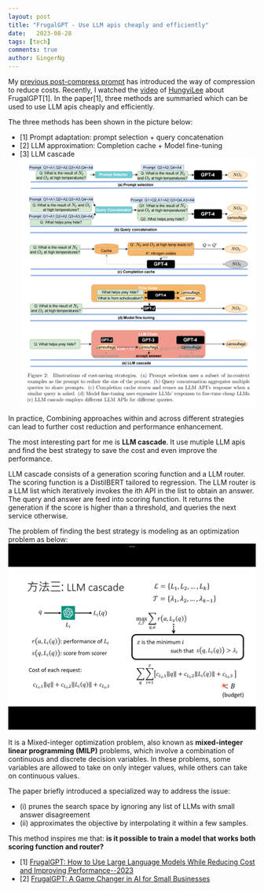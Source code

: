 ```yaml
---
layout: post
title: "FrugalGPT - Use LLM apis cheaply and efficiently"
date:   2023-08-28
tags: [tech]
comments: true
author: GingerNg
---
```


My [previous post-compress prompt](https://blog.morethan.eu.org/compress_prompt/) has introduced the way of compression to reduce costs. Recently, I watched the [video](https://www.youtube.com/watch?v=vxxPtDCb9Go) of [HungyiLee](https://twitter.com/HungyiLee2) about FrugalGPT[1]. In the paper[1], three methods are summaried which can be used to use LLM apis cheaply and efficiently.

The three methods has been shown in the picture below:
- [1] Prompt adaptation: prompt selection + query concatenation
- [2] LLM approximation: Completion cache + Model fine-tuning
- [3] LLM cascade
![cost-saving strategies](https://github.com/GingerNg/gingerng.github.io/blob/master/images/FrugalGPT.png?raw=true)

In practice, Combining approaches within and across different strategies can lead to further cost reduction and performance enhancement.

The most interesting part for me is **LLM cascade**. It use mutiple LLM apis and find the best strategy to save the cost and even improve the performance.

LLM cascade consists of a generation scoring function and a LLM router. The scoring function is a DistilBERT tailored to regression. The LLM router is a LLM list which iteratively invokes the ith API in the list to obtain an answer. The query and answer are feed into scoring function. It returns the generation if the score is higher than a threshold, and queries the next service otherwise.

The problem of finding the best strategy is modeling as an optimization problem as below:
![LLM-cascade](https://github.com/GingerNg/gingerng.github.io/blob/master/images/LLM-cascade.PNG?raw=true)

It is a Mixed-integer optimization problem, also known as **mixed-integer linear programming (MILP)** problems, which involve a combination of continuous and discrete decision variables. In these problems, some variables are allowed to take on only integer values, while others can take on continuous values.

The paper briefly introduced a specialized way to address the issue:
- (i) prunes the search space by ignoring any list of LLMs with small answer disagreement
- (ii) approximates the objective by interpolating it within a few samples.

This method inspires me that: **is it possible to train a model that works both scoring function and router?**


- [1] [FrugalGPT: How to Use Large Language Models While Reducing Cost and Improving Performance--2023](https://arxiv.org/pdf/2305.05176.pdf)
- [2] [FrugalGPT: A Game Changer in AI for Small Businesses](https://medium.com/@ronnyh/frugalgpt-a-game-changer-in-ai-for-small-businesses-d8d385cb13d)